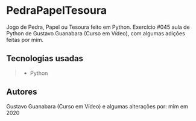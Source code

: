 # PedraPapelTesoura
Jogo de Pedra, Papel ou Tesoura feito em Python. Exercício #045 aula de Python de Gustavo Guanabara (Curso em Vídeo), com algumas adições feitas por mim.

## Tecnologias usadas
>- Python

## Autores
Gustavo Guanabara (Curso em Vídeo) e algumas alterações por: mim em 2020
